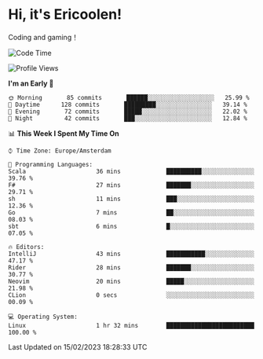 # Hi, it's Ericoolen!
Coding and gaming！

<!--START_SECTION:waka-->
![Code Time](http://img.shields.io/badge/Code%20Time-665%20hrs%205%20mins-blue)

![Profile Views](http://img.shields.io/badge/Profile%20Views-0-blue)

**I'm an Early 🐤** 

```text
🌞 Morning       85 commits       ██████░░░░░░░░░░░░░░░░░░░   25.99 % 
🌆 Daytime      128 commits       █████████░░░░░░░░░░░░░░░░   39.14 % 
🌃 Evening       72 commits       █████░░░░░░░░░░░░░░░░░░░░   22.02 % 
🌙 Night         42 commits       ███░░░░░░░░░░░░░░░░░░░░░░   12.84 % 

```


📊 **This Week I Spent My Time On** 

```text
⌚︎ Time Zone: Europe/Amsterdam

💬 Programming Languages: 
Scala                    36 mins             ██████████░░░░░░░░░░░░░░░   39.76 % 
F#                       27 mins             ███████░░░░░░░░░░░░░░░░░░   29.71 % 
sh                       11 mins             ███░░░░░░░░░░░░░░░░░░░░░░   12.36 % 
Go                       7 mins              ██░░░░░░░░░░░░░░░░░░░░░░░   08.03 % 
sbt                      6 mins              █░░░░░░░░░░░░░░░░░░░░░░░░   07.05 % 

🔥 Editors: 
IntelliJ                 43 mins             ███████████░░░░░░░░░░░░░░   47.17 % 
Rider                    28 mins             ███████░░░░░░░░░░░░░░░░░░   30.77 % 
Neovim                   20 mins             █████░░░░░░░░░░░░░░░░░░░░   21.98 % 
CLion                    0 secs              ░░░░░░░░░░░░░░░░░░░░░░░░░   00.09 % 

💻 Operating System: 
Linux                    1 hr 32 mins        █████████████████████████   100.00 % 

```


 Last Updated on 15/02/2023 18:28:33 UTC
<!--END_SECTION:waka-->

